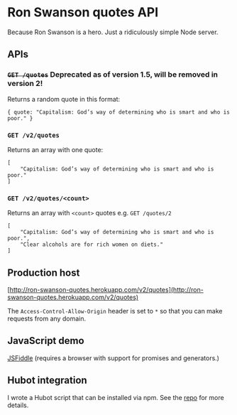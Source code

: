 # Ron Swanson quotes API
Because Ron Swanson is a hero. Just a ridiculously simple Node server.

## APIs

### ~~`GET /quotes`~~ Deprecated as of version 1.5, will be removed in version 2!
Returns a random quote in this format:
```
{ quote: "Capitalism: God’s way of determining who is smart and who is poor." }
```

### `GET /v2/quotes`
Returns an array with one quote:
```
[
	"Capitalism: God’s way of determining who is smart and who is poor."
]
```

### `GET /v2/quotes/<count>`
Returns an array with `<count>` quotes e.g. `GET /quotes/2`
```
[
	"Capitalism: God’s way of determining who is smart and who is poor.",
	"Clear alcohols are for rich women on diets."
]
```

## Production host
[http://ron-swanson-quotes.herokuapp.com/v2/quotes](http://ron-swanson-quotes.herokuapp.com/v2/quotes)

The `Access-Control-Allow-Origin` header is set to `*` so that you can make requests from any domain.

## JavaScript demo
[JSFiddle](http://jsfiddle.net/jamesseanwright/7g2w4dhc/2/) (requires a browser with support for promises and generators.)

## Hubot integration
I wrote a Hubot script that can be installed via npm. See the [repo](https://github.com/jamesseanwright/hubot-swanson) for more details.
